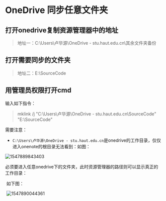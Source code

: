 

# OneDrive 同步任意文件夹

## 打开onedrive复制资源管理器中的地址

> 地址一：C:\Users\卢华源\OneDrive - stu.haut.edu.cn\其余文件夹备份

## 打开需要同步的文件夹

> 地址二：E:\SourceCode

## 用管理员权限打开cmd

输入如下指令：

> mklink /j "C:\Users\卢华源\OneDrive - stu.haut.edu.cn\SourceCode" "E:\SourceCode"

需要注意：

- `C:\Users\卢华源\OneDrive - stu.haut.edu.cn`是onedrive的工作目录，仅仅进入onenote的根目录无法看到：如图：

![1547889843403](C:\Users\卢华源\AppData\Roaming\Typora\typora-user-images\1547889843403.png)

​	必须要进入任意onedrive下的文件夹，此时资源管理器的路径则可以显示真正的工作目录：

​	如下图：

​	![1547890044361](C:\Users\卢华源\AppData\Roaming\Typora\typora-user-images\1547890044361.png)

